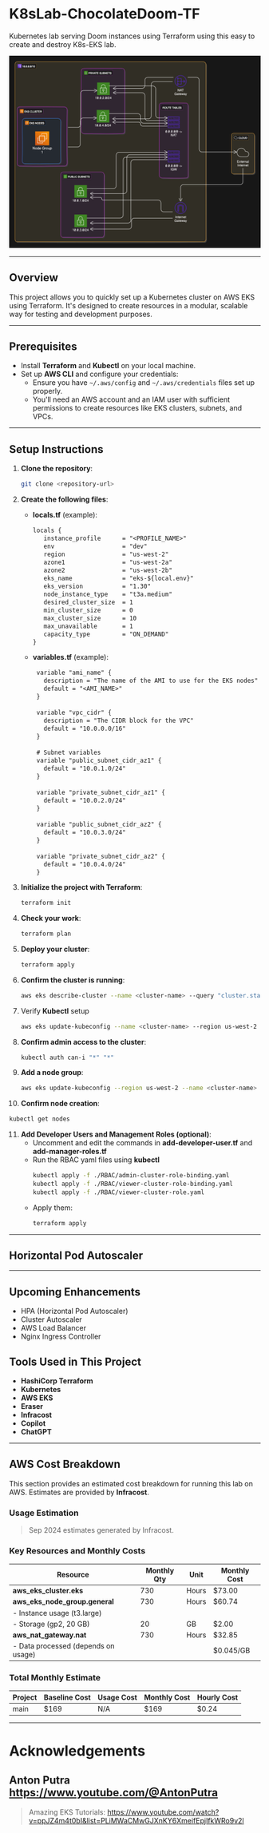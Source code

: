 
# K8sLab-ChocolateDoom-TF 

Kubernetes lab serving Doom instances using Terraform using this easy to create and destroy K8s-EKS lab.

![K8sLab-basic](./docs/K8sLab-basic1.png)

---

## Overview

This project allows you to quickly set up a Kubernetes cluster on AWS EKS using Terraform. It's designed to create resources in a modular, scalable way for testing and development purposes.

---

## Prerequisites

* Install **Terraform** and **Kubectl** on your local machine.
* Set up **AWS CLI** and configure your credentials:
  - Ensure you have `~/.aws/config` and `~/.aws/credentials` files set up properly.
  - You'll need an AWS account and an IAM user with sufficient permissions to create resources like EKS clusters, subnets, and VPCs.

---

## Setup Instructions

1. **Clone the repository**:
   ```bash
   git clone <repository-url>
   ```

2. **Create the following files**:
   
   - **locals.tf** (example):
     ```hcl
     locals {
        instance_profile      = "<PROFILE_NAME>"
        env                   = "dev"
        region                = "us-west-2"
        azone1                = "us-west-2a"
        azone2                = "us-west-2b"
        eks_name              = "eks-${local.env}"
        eks_version           = "1.30"
        node_instance_type    = "t3a.medium"
        desired_cluster_size  = 1
        min_cluster_size      = 0
        max_cluster_size      = 10
        max_unavailable       = 1
        capacity_type         = "ON_DEMAND"
     }
     ```

   - **variables.tf** (example):
     ```hcl
      variable "ami_name" {
        description = "The name of the AMI to use for the EKS nodes"
        default = "<AMI_NAME>"
      }

      variable "vpc_cidr" {
        description = "The CIDR block for the VPC"
        default = "10.0.0.0/16"
      }

      # Subnet variables
      variable "public_subnet_cidr_az1" {
        default = "10.0.1.0/24"
      }

      variable "private_subnet_cidr_az1" {
        default = "10.0.2.0/24"
      }

      variable "public_subnet_cidr_az2" {
        default = "10.0.3.0/24"
      }

      variable "private_subnet_cidr_az2" {
        default = "10.0.4.0/24"
      }
     ```

3. **Initialize the project with Terraform**:
   ```bash
   terraform init
   ```

4. **Check your work**:
   ```bash
   terraform plan
   ```

5. **Deploy your cluster**:
   ```bash
   terraform apply
   ```

6. **Confirm the cluster is running**:
   ```bash
   aws eks describe-cluster --name <cluster-name> --query "cluster.status"
   ```

7. Verify **Kubectl** setup
   ```bash
   aws eks update-kubeconfig --name <cluster-name> --region us-west-2
   ```

8. **Confirm admin access to the cluster**:
   ```bash
   kubectl auth can-i "*" "*"
   ```

9. **Add a node group**:
   ```bash
   aws eks update-kubeconfig --region us-west-2 --name <cluster-name>
   ```

10. **Confirm node creation**:
   ```bash
   kubectl get nodes
   ```
11. **Add Developer Users and Management Roles (optional)**:
    * Uncomment and edit the commands in **add-developer-user.tf** and **add-manager-roles.tf**
    * Run the RBAC yaml files using **kubectl**
      ```bash
      kubectl apply -f ./RBAC/admin-cluster-role-binding.yaml
      kubectl apply -f ./RBAC/viewer-cluster-role-binding.yaml
      kubectl apply -f ./RBAC/viewer-cluster-role.yaml
      ```
    * Apply them:
      ```bash
      terraform apply
      ```

---

## Horizontal Pod Autoscaler

---

## Upcoming Enhancements

*  HPA (Horizontal Pod Autoscaler)
*  Cluster Autoscaler
*  AWS Load Balancer
*  Nginx Ingress Controller

## Tools Used in This Project

* **HashiCorp Terraform**
* **Kubernetes**
* **AWS EKS**
* **Eraser**
* **Infracost**
* **Copilot**
* **ChatGPT**

---

## AWS Cost Breakdown

This section provides an estimated cost breakdown for running this lab on AWS. Estimates are provided by **Infracost**.

### Usage Estimation

> Sep 2024 estimates generated by Infracost.

### Key Resources and Monthly Costs

| Resource                         | Monthly Qty | Unit   | Monthly Cost |
|-----------------------------------|-------------|--------|--------------|
| **aws_eks_cluster.eks**           | 730         | Hours  | $73.00       |
| **aws_eks_node_group.general**    | 730         | Hours  | $60.74       |
| - Instance usage (t3.large)       |             |        |              |
| - Storage (gp2, 20 GB)            | 20          | GB     | $2.00        |
| **aws_nat_gateway.nat**           | 730         | Hours  | $32.85       |
| - Data processed (depends on usage) |           |        | $0.045/GB    |

### Total Monthly Estimate
| Project | Baseline Cost | Usage Cost | Monthly Cost | Hourly Cost |
|---------|---------------|------------|--------------|-------------|
| main    | $169          | N/A        |       $169   |       $0.24 |
---------------------------------------------------------------------

# Acknowledgements
## Anton Putra https://www.youtube.com/@AntonPutra
> Amazing EKS Tutorials:
> https://www.youtube.com/watch?v=ppJZ4m4t0bI&list=PLiMWaCMwGJXnKY6XmeifEpjIfkWRo9v2l

